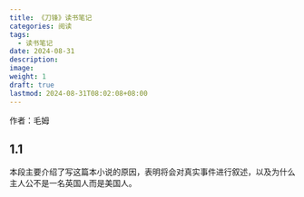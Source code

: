 ```yaml
---
title: 《刀锋》读书笔记
categories: 阅读
tags:
  - 读书笔记
date: 2024-08-31
description: 
image: 
weight: 1
draft: true
lastmod: 2024-08-31T08:02:08+08:00
---
```

作者：毛姆

## 1.1

本段主要介绍了写这篇本小说的原因，表明将会对真实事件进行叙述，以及为什么主人公不是一名英国人而是美国人。


